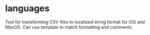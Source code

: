 # languages

Tool for transforming CSV files to localized string format for iOS and MacOS. Can use template to match formatting and comments.
